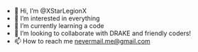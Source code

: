 - 👋 Hi, I’m @XStarLegionX
- 👀 I’m interested in everything
- 🌱 I’m currently learning a code
- 💞️ I’m looking to collaborate with DRAKE and friendly coders!
- 📫 How to reach me nevermail.me@gmail.com

<!---
XStarLegionX/XStarLegionX is a ✨ special ✨ repository because its `README.md` (this file) appears on your GitHub profile.
You can click the Preview link to take a look at your changes.
--->
